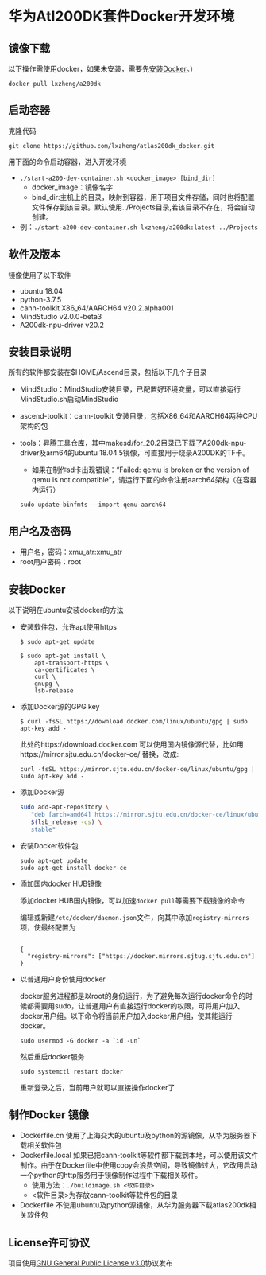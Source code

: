 # 华为Atl200DK套件Docker开发环境

## 镜像下载

以下操作需使用docker，如果未安装，需要先[安装Docker](#安装Docker)。）

```
docker pull lxzheng/a200dk
```

## 启动容器

克隆代码

```git clone https://github.com/lxzheng/atlas200dk_docker.git```

用下面的命令启动容器，进入开发环境

- `./start-a200-dev-container.sh <docker_image> [bind_dir]`
  - docker_image：镜像名字
  - bind_dir:主机上的目录，映射到容器，用于项目文件存储，同时也将配置文件保存到该目录。默认使用../Projects目录,若该目录不存在，将会自动创建。
- 例：`./start-a200-dev-container.sh lxzheng/a200dk:latest ../Projects`



## 软件及版本

镜像使用了以下软件

- ubuntu 18.04
- python-3.7.5
- cann-toolkit  X86_64/AARCH64 v20.2.alpha001
- MindStudio  v2.0.0-beta3
- A200dk-npu-driver v20.2

## 安装目录说明

所有的软件都安装在$HOME/Ascend目录，包括以下几个子目录

- MindStudio：MindStudio安装目录，已配置好环境变量，可以直接运行MindStudio.sh启动MindStudio

- ascend-toolkit：cann-toolkit 安装目录，包括X86_64和AARCH64两种CPU架构的包

- tools：昇腾工具仓库，其中makesd/for_20.2目录已下载了A200dk-npu-driver及arm64的ubuntu 18.04.5镜像，可直接用于烧录A200DK的TF卡。

  - 如果在制作sd卡出现错误：“Failed: qemu is broken or the version of qemu is not compatible”，请运行下面的命令注册aarch64架构（在容器内运行）

  ```sudo update-binfmts --import qemu-aarch64```

## 用户名及密码

* 用户名，密码：xmu_atr:xmu_atr
* root用户密码：root

## 安装Docker

以下说明在ubuntu安装docker的方法

- 安装软件包，允许apt使用https

  ```
  $ sudo apt-get update
  
  $ sudo apt-get install \
      apt-transport-https \
      ca-certificates \
      curl \
      gnupg \
      lsb-release
  ```

- 添加Docker源的GPG key

  ```
  $ curl -fsSL https://download.docker.com/linux/ubuntu/gpg | sudo apt-key add -
  ```

  此处的https://download.docker.com 可以使用国内镜像源代替，比如用https://mirror.sjtu.edu.cn/docker-ce/ 替换，改成:

  ```
  curl -fsSL https://mirror.sjtu.edu.cn/docker-ce/linux/ubuntu/gpg | sudo apt-key add -
  ```

- 添加Docker源

  ```bash
  sudo add-apt-repository \
     "deb [arch=amd64] https://mirror.sjtu.edu.cn/docker-ce/linux/ubuntu \
     $(lsb_release -cs) \
     stable"
  ```

- 安装Docker软件包

  ```
  sudo apt-get update
  sudo apt-get install docker-ce
  ```

- 添加国内docker HUB镜像

  添加docker HUB国内镜像，可以加速`docker pull`等需要下载镜像的命令

  编辑或新建`/etc/docker/daemon.json`文件，向其中添加`registry-mirrors`项，使最终配置为

  ```
  
  {
    "registry-mirrors": ["https://docker.mirrors.sjtug.sjtu.edu.cn"]
  }
  ```

- 以普通用户身份使用docker

   docker服务进程都是以root的身份运行，为了避免每次运行docker命令的时候都需要用sudo，让普通用户有直接运行docker的权限，可将用户加入docker用户组。以下命令将当前用户加入docker用户组，使其能运行docker。
    ```
    sudo usermod -G docker -a `id -un`
    ```
   然后重启docker服务
    ```
    sudo systemctl restart docker
    ```
   重新登录之后，当前用户就可以直接操作docker了
  

## 制作Docker 镜像

- Dockerfile.cn 使用了上海交大的ubuntu及python的源镜像，从华为服务器下载相关软件包
- Dockerfile.local 如果已把cann-toolkit等软件都下载到本地，可以使用该文件制作。由于在Dockerfile中使用copy会浪费空间，导致镜像过大，它改用启动一个python的http服务用于镜像制作过程中下载相关软件。
  * 使用方法：`./buildimage.sh <软件目录>`
  * <软件目录>为存放cann-toolkit等软件包的目录
- Dockerfile 不使用ubuntu及python源镜像，从华为服务器下载atlas200dk相关软件包

## License许可协议

项目使用[GNU General Public License v3.0](LICENSE)协议发布

